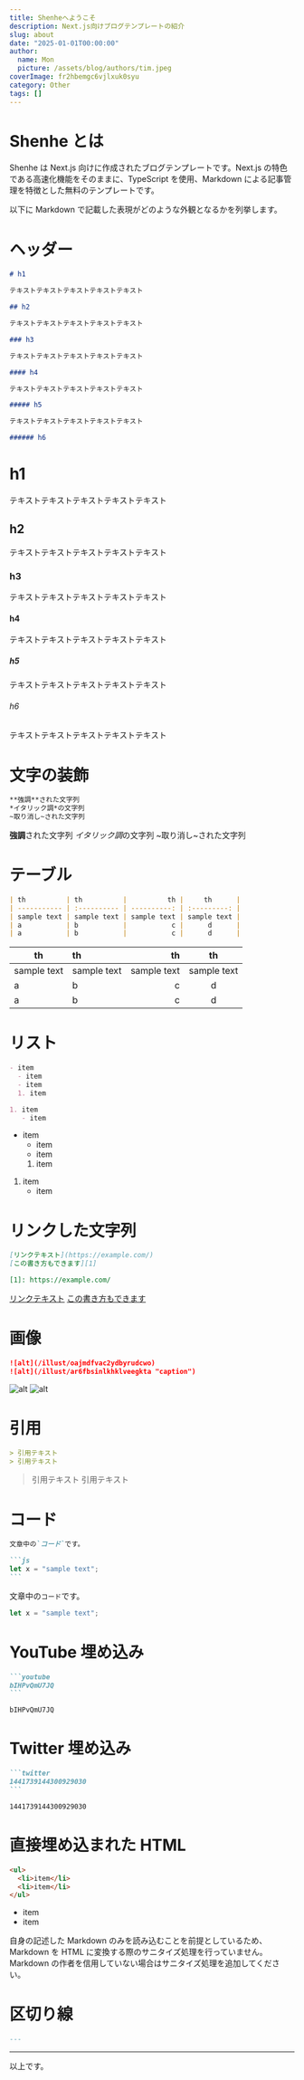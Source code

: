 ```yaml
---
title: Shenheへようこそ
description: Next.js向けブログテンプレートの紹介
slug: about
date: "2025-01-01T00:00:00"
author:
  name: Mon
  picture: /assets/blog/authors/tim.jpeg
coverImage: fr2hbemgc6vjlxuk0syu
category: Other
tags: []
---
```


# Shenhe とは

Shenhe は Next.js 向けに作成されたブログテンプレートです。Next.js の特色である高速化機能をそのままに、TypeScript を使用、Markdown による記事管理を特徴とした無料のテンプレートです。

以下に Markdown で記載した表現がどのような外観となるかを列挙します。

# ヘッダー

```md
# h1

テキストテキストテキストテキストテキスト

## h2

テキストテキストテキストテキストテキスト

### h3

テキストテキストテキストテキストテキスト

#### h4

テキストテキストテキストテキストテキスト

##### h5

テキストテキストテキストテキストテキスト

###### h6
```

# h1

テキストテキストテキストテキストテキスト

## h2

テキストテキストテキストテキストテキスト

### h3

テキストテキストテキストテキストテキスト

#### h4

テキストテキストテキストテキストテキスト

##### h5

テキストテキストテキストテキストテキスト

###### h6

テキストテキストテキストテキストテキスト

# 文字の装飾

```md
**強調**された文字列
*イタリック調*の文字列
~取り消し~された文字列
```

**強調**された文字列
*イタリック調*の文字列
~取り消し~された文字列

# テーブル

```md
| th          | th          |          th |     th      |
| ----------- | :---------- | ----------: | :---------: |
| sample text | sample text | sample text | sample text |
| a           | b           |           c |      d      |
| a           | b           |           c |      d      |
```

| th          | th          |          th |     th      |
| ----------- | :---------- | ----------: | :---------: |
| sample text | sample text | sample text | sample text |
| a           | b           |           c |      d      |
| a           | b           |           c |      d      |

# リスト

```md
- item
  - item
  - item
  1. item

1. item
   - item
```

- item
  - item
  - item
  1. item

1. item
   - item

# リンクした文字列

```md
[リンクテキスト](https://example.com/)
[この書き方もできます][1]

[1]: https://example.com/
```

[リンクテキスト](https://example.com/)
[この書き方もできます][1]

[1]: https://example.com/

# 画像

```md
![alt](/illust/oajmdfvac2ydbyrudcwo)
![alt](/illust/ar6fbsinlkhklveegkta "caption")
```

![alt](/illust/oajmdfvac2ydbyrudcwo)
![alt](/illust/ar6fbsinlkhklveegkta "caption")

# 引用

```md
> 引用テキスト
> 引用テキスト
```

> 引用テキスト
> 引用テキスト

# コード

````md
文章中の`コード`です。

```js
let x = "sample text";
```
````

文章中の`コード`です。

```js
let x = "sample text";
```

# YouTube 埋め込み

````md
```youtube
bIHPvQmU7JQ
```
````

```youtube
bIHPvQmU7JQ
```

# Twitter 埋め込み

````md
```twitter
1441739144300929030
```
````

```twitter
1441739144300929030
```

# 直接埋め込まれた HTML

```md
<ul>
  <li>item</li>
  <li>item</li>
</ul>
```

<ul>
  <li>item</li>
  <li>item</li>
</ul>

自身の記述した Markdown のみを読み込むことを前提としているため、Markdown を HTML に変換する際のサニタイズ処理を行っていません。Markdown の作者を信用していない場合はサニタイズ処理を追加してください。

# 区切り線

```md
---
```

---

以上です。
